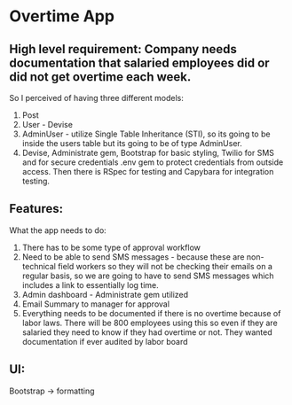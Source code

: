 # Overtime App

## High level requirement: Company needs documentation that salaried employees did or did not get overtime each week.

So I perceived of having three different models:

1. Post
2. User - Devise
3. AdminUser - utilize Single Table Inheritance (STI), so its going to be inside the users table but its going to be of type AdminUser.
4. Devise, Administrate gem, Bootstrap for basic styling, Twilio for SMS and for secure credentials .env gem to protect credentials from outside access. Then there is RSpec for testing and Capybara for integration testing.

## Features:

What the app needs to do:
1. There has to be some type of approval workflow
2. Need to be able to send SMS messages - because these are non-technical field workers so they will not be checking their emails on a regular basis, so we are going to have to send SMS messages which includes a link to essentially log time.
3. Admin dashboard - Administrate gem utilized
4. Email Summary to manager for approval
5. Everything needs to be documented if there is no overtime because of labor laws. There will be 800 employees using this so even if they are salaried they need to know if they had overtime or not. They wanted documentation if ever audited by labor board

## UI:
Bootstrap -> formatting


